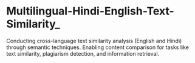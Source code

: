 # Multilingual-Hindi-English-Text-Similarity_
Conducting cross-language text similarity analysis (English and Hindi) through semantic techniques. Enabling content comparison for tasks like text similarity, plagiarism detection, and information retrieval.
